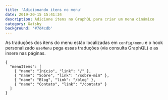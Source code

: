 ```yaml
---
title: 'Adicionando itens no menu'
date: 2019-20-15 15:41:34
description: Adicione itens no GraphQL para criar um menu dinâmico
category: Gatsby
background: '#7d4cdb'
---
```


As traduções dos itens do menu estão localizadas em `config/menu` e o hook personalizado `useMenu` pega essas traduções (via consulta GraphQL) e as insere nas páginas.

```JS
{
  "menuItems": [
    { "name": "Início", "link": "/" },
    { "name": "Sobre", "link": "/sobre-mim" },
    { "name": "Blog", "link": "/blog" },
    { "name": "Contato", "link": "/contato" }
  ]
}
```